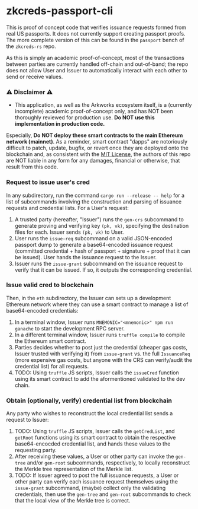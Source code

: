# zkcreds-passport-cli

This is proof of concept code that verifies issuance requests formed from real US passports. It does not currently support creating passport proofs. The more complete version of this can be found in the `passport` bench of the `zkcreds-rs` repo.

As this is simply an academic proof-of-concept, most of the transactions between parties are currently handled off-chain and out-of-band; the repo does not allow User and Issuer to automatically interact with each other to send or receive values.

### ⚠ Disclaimer ⚠

* This application, as well as the Arkworks ecosystem itself, is a (currently incomplete) academic proof-of-concept only, and has NOT been thoroughly reviewed for production use. **Do NOT use this implementation in production code.**

Especially, **Do NOT deploy these smart contracts to the main Ethereum network (mainnet)**. As a reminder, smart contract "dapps" are notoriously difficult to patch, update, bugfix, or revert once they are deployed onto the blockchain and, as consistent with the [MIT License](LICENSE-MIT), the authors of this repo are NOT liable in any form for any damages, financial or otherwise, that result from this code.

### Request to issue user's cred

In any subdirectory, run the command `cargo run --release -- help` for a list of subcommands involving the construction and parsing of issuance requests and credential lists. For a User's request:
1. A trusted party (hereafter, "Issuer") runs the `gen-crs` subcommand to generate proving and verifying key `(pk, vk)`, specifying the destination files for each. Issuer sends `(pk, vk)` to User.
2. User runs the `issue-req` subcommand on a valid JSON-encoded passport dump to generate a base64-encoded issuance request (committed credential + hash of passport + signature + proof that it can be issued). User hands the issuance request to the Issuer.
3. Issuer runs the `issue-grant` subcommand on the issuance request to verify that it can be issued. If so, it outputs the corresponding credential.

### Issue valid cred to blockchain

Then, in the `eth` subdirectory, the Issuer can sets up a development Ethereum network where they can use a smart contract to manage a list of base64-encoded credentials:
1. In a terminal window, Issuer runs `MNEMONIC="<mnemonic>" npm run ganache` to start the development RPC server.
2. In a different terminal window, Issuer runs `truffle compile` to compile the Ethereum smart contract.
3. Parties decides whether to post just the credential (cheaper gas costs, Issuer trusted with verifying it) from `issue-grant` vs. the full `IssuanceReq` (more expensive gas costs, but anyone with the CRS can verify/audit the credential list) for all requests. 
4. TODO: Using `truffle` JS scripts, Issuer calls the `issueCred` function using its smart contract to add the aformentioned validated  to the dev chain.

### Obtain (optionally, verify) credential list from blockchain

Any party who wishes to reconstruct the local credential list sends a request to Issuer:
1. TODO: Using `truffle` JS scripts, Issuer calls the `getCredList`, and `getRoot` functions using its smart contract to obtain the respective base64-encocded credential list, and hands these values to the requesting party.
2. After receiving these values, a User or other party can invoke the `gen-tree` and/or `gen-root` subcommands, respectively, to locally reconstruct the Merkle tree representation of the Merkle list.
3. TODO: If Issuer agreed to post the full issuance requests, a User or other party can verify each issuance request themselves using the `issue-grant` subcommand, (maybe) collect only the validating credentials, then use the `gen-tree` and `gen-root` subcommands to check that the local view of the Merkle tree is correct.
